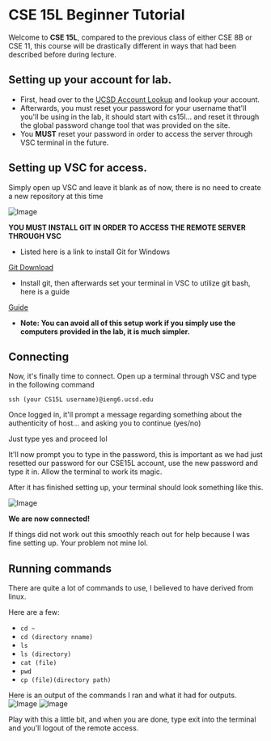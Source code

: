 # CSE 15L Beginner Tutorial

Welcome to **CSE 15L**, compared to the previous class of either CSE 8B or CSE 11, this course will be drastically different in ways that had been described before during lecture.
## Setting up your account for lab.

* First, head over to the [UCSD Account Lookup](https://sdacs.ucsd.edu/~icc/index.php) and lookup your account.
* Afterwards, you must reset your password for your username that'll you'll be using in the lab, it should start with cs15l... and reset it through the global password change tool that was provided on the site.
* You **MUST** reset your password in order to access the server through VSC terminal in the future.
## Setting up VSC for access.

Simply open up VSC and leave it blank as of now, there is no need to create a new repository at this time

![Image](https://i.ibb.co/gJzG3jy/Screenshot-2023-04-06-094544.png)

**YOU MUST INSTALL GIT IN ORDER TO ACCESS THE REMOTE SERVER THROUGH VSC**
* Listed here is a link to install Git for Windows

[Git Download](https://gitforwindows.org)
* Install git, then afterwards set your terminal in VSC to utilize git bash, here is a guide

[Guide](https://stackoverflow.com/a/50527994)
* **Note: You can avoid all of this setup work if you simply use the computers provided in the lab, it is much simpler.**
## Connecting

Now, it's finally time to connect. Open up a terminal through VSC and type in the following command

`ssh (your CS15L username)@ieng6.ucsd.edu`

Once logged in, it'll prompt a message regarding something about the authenticity of host... and asking you to continue (yes/no)

Just type yes and proceed lol

It'll now prompt you to type in the password, this is important as we had just resetted our password for our CSE15L account, use the new password and type it in. Allow the terminal to work its magic. 

After it has finished setting up, your terminal should look something like this.

![Image](https://i.ibb.co/6gWDjzp/Screenshot-2023-04-06-093659.png)

**We are now connected!**

If things did not work out this smoothly reach out for help because I was fine setting up. Your problem not mine lol.

## Running commands

There are quite a lot of commands to use, I believed to have derived from linux.

Here are a few:
* `cd ~ `
* `cd (directory nname) `
* `ls`
* `ls (directory)`
* `cat (file)`
* `pwd`
* `cp (file)(directory path)`

Here is an output of the commands I ran and what it had for outputs.
![Image](https://i.ibb.co/s6wk97z/Screenshot-2023-04-06-094947.png)
![Image](https://i.ibb.co/rZfnnWR/Screenshot-2023-04-06-095004.png)

Play with this a little bit, and when you are done, type exit into the terminal and you'll logout of the remote access.
